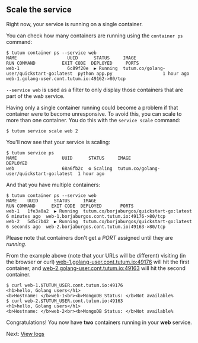 ## Scale the service

Right now, your service is running on a single container. 

You can check how many containers are running using the `container ps` command:

```
$ tutum container ps --service web
NAME                   UUID      STATUS     IMAGE                                          RUN COMMAND          EXIT CODE  DEPLOYED     PORTS
web-1                  6c89f20e  ▶ Running  tutum.co/golang-user/quickstart-go:latest  python app.py                   1 hour ago   web-1.golang-user.cont.tutum.io:49162->80/tcp
```

`--service web` is used as a filter to only display those containers that are part of the *web* service.

Having only a single container running could become a problem if that container were to become unresponsive. To avoid this, you can scale to more than one container. You do this with the `service scale` command:

```
$ tutum service scale web 2
```

You'll now see that your service is scaling:

```
$ tutum service ps
NAME                 UUID      STATUS     IMAGE                                          DEPLOYED
web                  68a6fb2c  ⚙ Scaling  tutum.co/golang-user/quickstart-go:latest  1 hour ago
```

And that you have multiple containers:

```
$ tutum container ps --service web
NAME    UUID      STATUS     IMAGE                                      RUN COMMAND      EXIT CODE  DEPLOYED       PORTS
web-1   1fe3a0a2  ▶ Running  tutum.co/borjaburgos/quickstart-go:latest                              6 minutes ago  web-1.borjaburgos.cont.tutum.io:49176->80/tcp
web-2   5d5c7b42  ▶ Running  tutum.co/borjaburgos/quickstart-go:latest                              6 seconds ago  web-2.borjaburgos.cont.tutum.io:49163->80/tcp
```

Please note that containers don't get a *PORT* assigned until they are *running*.

From the example above (note that your URLs will be different) visiting (in the browser or curl) [web-1.golang-user.cont.tutum.io:49176](web-1.golang-user.cont.tutum.io:49176) will hit the first container, and [web-2.golang-user.cont.tutum.io:49163](web-2.golang-user.cont.tutum.io:49163) will hit the second container. 

    $ curl web-1.$TUTUM_USER.cont.tutum.io:49176
    <h1>hello, Golang users</h1>
    <b>Hostname: </b>web-1<br><b>MongoDB Status: </b>Not available%
    $ curl web-2.$TUTUM_USER.cont.tutum.io:49163
    <h1>hello, Golang users</h1>
    <b>Hostname: </b>web-2<br><b>MongoDB Status: </b>Not available%

Congratulations! You now have **two** containers running in your **web** service.

Next: [View logs](https://tutum.freshdesk.com/support/solutions/articles/5000559796)